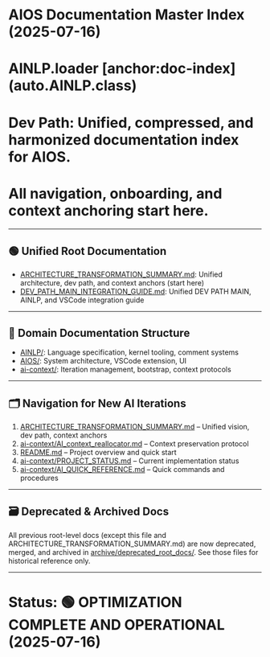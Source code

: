 # AIOS Documentation Master Index (2025-07-16)
# AINLP.loader [anchor:doc-index] (auto.AINLP.class)
#   Dev Path: Unified, compressed, and harmonized documentation index for AIOS.
#   All navigation, onboarding, and context anchoring start here.

---

## 🟢 Unified Root Documentation
- [ARCHITECTURE_TRANSFORMATION_SUMMARY.md](ARCHITECTURE_TRANSFORMATION_SUMMARY.md): Unified architecture, dev path, and context anchors (start here)
- [DEV_PATH_MAIN_INTEGRATION_GUIDE.md](AIOS/DEV_PATH_MAIN_INTEGRATION_GUIDE.md): Unified DEV PATH MAIN, AINLP, and VSCode integration guide

---

## 🎯 Domain Documentation Structure
- [AINLP/](AINLP/): Language specification, kernel tooling, comment systems
- [AIOS/](AIOS/): System architecture, VSCode extension, UI
- [ai-context/](ai-context/): Iteration management, bootstrap, context protocols

---

## 🗂️ Navigation for New AI Iterations
1. [ARCHITECTURE_TRANSFORMATION_SUMMARY.md](ARCHITECTURE_TRANSFORMATION_SUMMARY.md) – Unified vision, dev path, context anchors
2. [ai-context/AI_context_reallocator.md](ai-context/AI_context_reallocator.md) – Context preservation protocol
3. [README.md](../README.md) – Project overview and quick start
4. [ai-context/PROJECT_STATUS.md](ai-context/PROJECT_STATUS.md) – Current implementation status
5. [ai-context/AI_QUICK_REFERENCE.md](ai-context/AI_QUICK_REFERENCE.md) – Quick commands and procedures

---

## 🗃️ Deprecated & Archived Docs
All previous root-level docs (except this file and ARCHITECTURE_TRANSFORMATION_SUMMARY.md) are now deprecated, merged, and archived in [archive/deprecated_root_docs/](archive/deprecated_root_docs/). See those files for historical reference only.

---

# Status: 🟢 OPTIMIZATION COMPLETE AND OPERATIONAL (2025-07-16)
